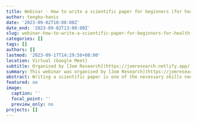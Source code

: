 ```yaml
---
title: Webinar - How to write a scientific paper for beginners (for health sciences)
author: tengku-hanis
date: '2023-09-02T10:00:00Z'
date_end: '2023-09-02T13:00:00Z'
slug: webinar-how-to-write-a-scientific-paper-for-beginners-for-health-sciences
categories: []
tags: []
authors: []
lastmod: '2023-09-17T14:29:58+08:00'
location: Virtual (Google Meet)
subtitle: Organised by [Jom Research](https://jomresearch.netlify.app/)
summary: This webinar was organised by [Jom Research](https://jomresearch.netlify.app/). The slides and recording of the webinar is available for purchase at [Jom Research website](https://jomresearch.netlify.app/webinar_detail/2023-09-07-how-to-write-a-scientific-paper-for-beginners-for-health-sciences/).
abstract: Writing a scientific paper is one of the necessary skills needed in becoming a good researcher. This webinar covered all the necessary information required to to start writing a scientific paper. This webinar was aimed for the beginners to develop their basic skills to survive in a research world. The slides and recording of the webinar is available for purchase at [Jom Research website](https://jomresearch.netlify.app/webinar_detail/2023-09-07-how-to-write-a-scientific-paper-for-beginners-for-health-sciences/).
featured: no
image:
  caption: ''
  focal_point: ''
  preview_only: no
projects: []
---
```

